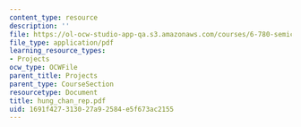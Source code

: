 ```yaml
---
content_type: resource
description: ''
file: https://ol-ocw-studio-app-qa.s3.amazonaws.com/courses/6-780-semiconductor-manufacturing-spring-2003/1691f427313027a92584e5f673ac2155_hung_chan_rep.pdf
file_type: application/pdf
learning_resource_types:
- Projects
ocw_type: OCWFile
parent_title: Projects
parent_type: CourseSection
resourcetype: Document
title: hung_chan_rep.pdf
uid: 1691f427-3130-27a9-2584-e5f673ac2155
---
```

